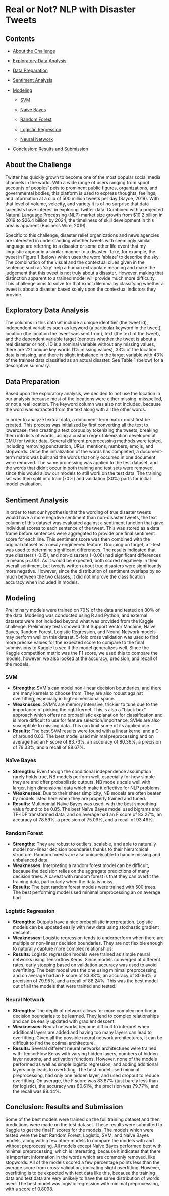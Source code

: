 # Real or Not? NLP with Disaster Tweets

## Contents
* [About the Challenge](https://github.com/ChristopherBryla/MachineLearningProject/new/main?readme=1#about-the-challenge)

* [Exploratory Data Analysis](https://github.com/ChristopherBryla/MachineLearningProject/new/main?readme=1#exploratory-data-analysis)

* [Data Preparation](https://github.com/ChristopherBryla/MachineLearningProject/new/main?readme=1#data-preparation)

* [Sentiment Analysis](https://github.com/ChristopherBryla/MachineLearningProject/new/main?readme=1#sentiment-analysis)

* [Modeling](https://github.com/ChristopherBryla/MachineLearningProject/new/main?readme=1#modeling)

  * [SVM](https://github.com/ChristopherBryla/MachineLearningProject/new/main?readme=1#svm)

  * [Naïve Bayes](https://github.com/ChristopherBryla/MachineLearningProject/new/main?readme=1#na%C3%AFve-bayes)

  * [Random Forest](https://github.com/ChristopherBryla/MachineLearningProject/new/main?readme=1#random-forest)

  * [Logistic Regression](https://github.com/ChristopherBryla/MachineLearningProject/new/main?readme=1#logistic-regression)

  * [Neural Network](https://github.com/ChristopherBryla/MachineLearningProject/new/main?readme=1#neural-network)

* [Conclusion: Results and Submission](https://github.com/ChristopherBryla/MachineLearningProject/new/main?readme=1#conclusion-results-and-submission)

## About the Challenge 
Twitter has quickly grown to become one of the most popular social media channels in
the world. With a wide range of users ranging from spoof accounts of peoples’ pets to prominent
public figures, organizations, and governmental bodies, this platform is used to express thoughts,
feelings, and information at a clip of 500 million tweets per day (Sayce, 2019). With that level
of volume, velocity, and variety it is of no surprise that data scientists have interest in exploring
Twitter data. Combined with a projected Natural Language Processing (NLP) market size
growth from $10.2 billion in 2019 to $26.4 billion by 2024, the timeliness of skill development
in this area is apparent (Business Wire, 2019).

Specific to this challenge, disaster relief organizations and news agencies are interested in
understanding whether tweets with seemingly similar language are referring to a disaster or some
other life event that my linguistic appear in a similar manner to a disaster. Take, for example,
the tweet in Figure 1 (below) which uses the word ‘ablaze’ to describe the sky. The combination
of the visual and the contextual clues given in the sentence such as ‘sky’ help a human
extrapolate meaning and make the judgement that this tweet is not truly about a disaster.
However, making that distinction apparent to a trained model will provide much more difficulty.
This challenge aims to solve for that exact dilemma by classifying whether a tweet is about a
disaster based solely upon the contextual indictors they provide. 

## Exploratory Data Analysis 
The columns in this dataset include a unique identifier (the tweet id), independent
variables such as keyword (a particular keyword in the tweet), location (the location the tweet
was sent from), text (the text of the tweet), and the dependent variable target (denotes whether
the tweet is about a real disaster or not). ID is a nominal variable without any missing values,
there are 221 unique key words (1% missing values), 33% of the location data is missing, and
there is slight imbalance in the target variable with 43% of the trainset data classified as an actual
disaster. See Table 1 (below) for a descriptive summary.

## Data Preparation
Based upon the exploratory analysis, we decided to not use the location in our analysis
because most of the locations were either missing, misspelled, or not a real location. The
keyword column was also not included, because the word was extracted from the text along with
all the other words.

In order to analyze textual data, a document-term matrix must first be created. This
process was initialized by first converting all the text to lowercase, then creating a text corpus by
tokenizing the tweets, breaking them into lists of words, using a custom regex tokenization
developed at CMU for twitter data. Several different preprocessing methods were tested,
including removing punctuation, URLs, mentions, numbers, emojis, and stopwords. Once the
initialization of the words has completed, a document-term matrix was built and the words that
only occurred in one document were removed. The same processing was applied to the test
dataset, and the words that didn’t occur in both training and test sets were removed, since this
would allow our models to still work on the test data. The training set was then split into train
(70%) and validation (30%) parts for initial model evaluation.

## Sentiment Analysis
In order to test our hypothesis that the wording of true disaster tweets would have a more
negative sentiment than non-disaster tweets, the text column of this dataset was evaluated against
a sentiment function that gave individual scores to each sentence of the tweet. This was stored as
a data frame before sentences were aggregated to provide one final sentiment score for each line.
This sentiment score was then combined with the original dataset as a newly engineered feature.
Grouping on target, a t-test was used to determine significant differences. The results indicated
that true disasters (-0.15), and non-disasters (-0.06) had significant differences in means p<.001.
As it would be expected, both scored negatively in their overall sentiment, but tweets written
about true disasters were significantly more negative. However, since the distribution of
sentiment overlaps by so much between the two classes, it did not improve the
classification accuracy when included in models.

## Modeling
Preliminary models were trained on 70% of the data and tested on 30% of the data.
Modeling was conducted using R and Python, and external datasets were not included beyond
what was provided from the Kaggle challenge.
Preliminary tests showed that Support Vector Machine, Naïve Bayes, Random Forest,
Logistic Regression, and Neural Network models may perform well on this dataset. 5-fold cross
validation was used to find more precise values for the expected score to compare to the final
submissions to Kaggle to see if the model generalizes well. Since the Kaggle competition metric
was the F1 score, we used this to compare the models, however, we also looked at the accuracy,
precision, and recall of the models.

### SVM
* **Strengths:** SVM's can model non-linear decision boundaries, and there are many kernels to
choose from. They are also robust against overfitting, especially in high-dimensional space.
* **Weaknesses:** SVM's are memory intensive, trickier to tune due to the importance of picking the
right kernel. This is also a “black box” approach which offers no probabilistic explanation for
classification and is more difficult to use for feature selection/importance. SVMs are also
susceptible to missing data. This can limit some of its applied use.
* **Results:** The best SVM results were found with a linear kernel and a C of around 0.03. The best
model used minimal preprocessing and on average had an F score of 83.73%, an accuracy of
80.36%, a precision of 79.33%, and a recall of 88.67%.

### Naïve Bayes
* **Strengths:** Even though the conditional independence assumption rarely holds true, NB models
perform well, especially for how simple they are and offer probabilistic outputs. NB models
scale well with larger, high dimensional data which make it effective for NLP problems.
* **Weaknesses:** Due to their sheer simplicity, NB models are often beaten by models listed here
when they are properly trained and tuned.
* **Results:** Multinomial Naïve Bayes was used, with the best smoothing value found to be 0.85.
The best Naïve Bayes model used bigrams and TF-IDF transformed data, and on average had an
F score of 83.27%, an accuracy of 78.59%, a precision of 75.09%, and a recall of 93.46%.

### Random Forest 
* **Strengths:** They are robust to outliers, scalable, and able to naturally model non-linear decision
boundaries thanks to their hierarchical structure. Random forests are also uniquely able to handle
missing and unbalanced data.
* **Weaknesses:** Interpreting a random forest model can be difficult, because the decision relies on
the aggregate predictions of many decision trees. A caveat with random forest is that they can
overfit the training data, particularly when the data is noisy.
* **Results:** The best random forest models were trained with 500 trees. The best performing model
used minimal preprocessing an on average had

### Logistic Regression
* **Strengths:** Outputs have a nice probabilistic interpretation. Logistic models can be updated
easily with new data using stochastic gradient descent.
* **Weaknesses:** Logistic regression tends to underperform when there are multiple or non-linear
decision boundaries. They are not flexible enough to naturally capture more complex
relationships.
* **Results:** Logistic regression models were trained as simple neural networks using Tensorflow
Keras. Since models converged at different rates, early stopping based on validation accuracy
was used to avoid overfitting. The best model was the one using minimal preprocessing, and on
average had an F score of 83.88%, an accuracy of 80.66%, a precision of 79.95%, and a recall of
88.24%. This was the best model out of all the models that were trained and tested.

### Neural Network 
* **Strengths:** The depth of network allows for more complex non-linear decision boundaries to be
learned. They lend to complex relationships and can be easily updated with gradient descent.
* **Weaknesses:** Neural networks become difficult to interpret when additional layers are added and
having too many layers can lead to overfitting. Given all the possible neural network
architectures, it can be difficult to find the optimal architecture.
* **Results:** Several different neural networks architectures were trained with TensorFlow Keras
with varying hidden layers, numbers of hidden layer neurons, and activation functions. However,
none of the models performed as well as simple logistic regression, and adding additional layers
only leads to overfitting. The best model used minimal preprocessing, had only one hidden layer,
and used dropout to reduce overfitting. On average, the F score was 83.87% (just barely less than
for logistic), the accuracy was 80.61%, the precision was 79.77%, and the recall was 88.44%.

## Conclusion: Results and Submission 
Some of the best models were trained on the full training dataset and then predictions
were made on the test dataset. These results were submitted to Kaggle to get the final F scores
for the models. The models which were tested were the best Random Forest, Logistic, SVM, and
Naïve Bayes models, along with a few other models to compare the models with and without
preprocessing. All models except Naïve Bayes performed best with minimal preprocessing,
which is interesting, because it indicates that there is important information in the words which
are commonly removed, like stopwords. All of the models scored a few percentage points less
than the average score from cross-validation, indicating slight overfitting. However, overfitting is
to be expected with text data like this, because the training data and test data are very unlikely to 
have the same distribution of words used. The best model was logistic regression with minimal
preprocessing, with a score of 0.8098.










